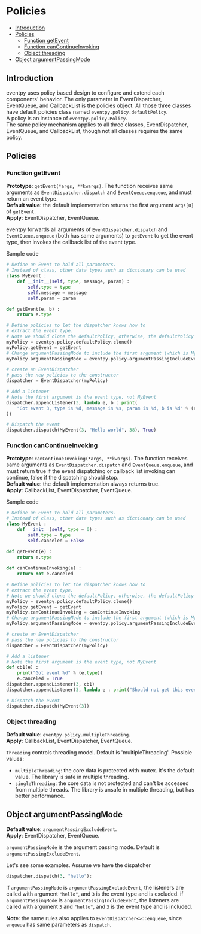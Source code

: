 # Policies
<!--begintoc-->
* [Introduction](#a2_1)
* [Policies](#a2_2)
  * [Function getEvent](#a3_1)
  * [Function canContinueInvoking](#a3_2)
  * [Object threading](#a3_3)
* [Object argumentPassingMode](#a2_3)
<!--endtoc-->

<a id="a2_1"></a>
## Introduction

eventpy uses policy based design to configure and extend each components' behavior. The only parameter in EventDispatcher, EventQueue, and CallbackList is the policies object. All those three classes have default policies class named `eventpy.policy.defaultPolicy`.  
A policy is an instance of `eventpy.policy.Policy`.  
The same policy mechanism applies to all three classes, EventDispatcher, EventQueue, and CallbackList, though not all classes requires the same policy.

<a id="a2_2"></a>
## Policies

<a id="a3_1"></a>
### Function getEvent

**Prototype**: `getEvent(*args, **kwargs)`. The function receives same arguments as `EventDispatcher.dispatch` and `EventQueue.enqueue`, and must return an event type.  
**Default value**: the default implementation returns the first argument `args[0]` of `getEvent`.  
**Apply**: EventDispatcher, EventQueue.

eventpy forwards all arguments of `EventDispatcher.dispatch` and `EventQueue.enqueue` (both has same arguments) to `getEvent` to get the event type, then invokes the callback list of the event type.  

Sample code

```python
# Define an Event to hold all parameters.
# Instead of class, other data types such as dictionary can be used
class MyEvent :
	def __init__(self, type, message, param) :
		self.type = type
		self.message = message
		self.param = param

def getEvent(e, b) :
	return e.type

# Define policies to let the dispatcher knows how to
# extract the event type.
# Note we should clone the defaultPolicy, otherwise, the defaultPolicy will be modified.
myPolicy = eventpy.policy.defaultPolicy.clone()
myPolicy.getEvent = getEvent
# Change argumentPassingMode to include the first argument (which is MyEvent) during dispatch
myPolicy.argumentPassingMode = eventpy.policy.argumentPassingIncludeEvent

# create an EventDispatcher
# pass the new policies to the constructor
dispatcher = EventDispatcher(myPolicy)

# Add a listener
# Note the first argument is the event type, not MyEvent
dispatcher.appendListener(3, lambda e, b : print(
	"Got event 3, type is %d, message is %s, param is %d, b is %d" % (e.type, e.message, e.param, b)
))

# Dispatch the event
dispatcher.dispatch(MyEvent(3, "Hello world", 38), True)
```

<a id="a3_2"></a>
### Function canContinueInvoking

**Prototype**: `canContinueInvoking(*args, **kwargs)`. The function receives same arguments as `EventDispatcher.dispatch` and `EventQueue.enqueue`, and must return true if the event dispatching or callback list invoking can continue, false if the dispatching should stop.  
**Default value**: the default implementation always returns true.  
**Apply**: CallbackList, EventDispatcher, EventQueue.

Sample code

```python
# Define an Event to hold all parameters.
# Instead of class, other data types such as dictionary can be used
class MyEvent :
	def __init__(self, type = 0) :
		self.type = type
		self.canceled = False

def getEvent(e) :
	return e.type
	
def canContinueInvoking(e) :
	return not e.canceled

# Define policies to let the dispatcher knows how to
# extract the event type.
# Note we should clone the defaultPolicy, otherwise, the defaultPolicy will be modified.
myPolicy = eventpy.policy.defaultPolicy.clone()
myPolicy.getEvent = getEvent
myPolicy.canContinueInvoking = canContinueInvoking
# Change argumentPassingMode to include the first argument (which is MyEvent) during dispatch
myPolicy.argumentPassingMode = eventpy.policy.argumentPassingIncludeEvent

# create an EventDispatcher
# pass the new policies to the constructor
dispatcher = EventDispatcher(myPolicy)

# Add a listener
# Note the first argument is the event type, not MyEvent
def cb1(e) :
	print("Got event %d" % (e.type))
	e.canceled = True
dispatcher.appendListener(3, cb1)
dispatcher.appendListener(3, lambda e : print("Should not get this event 3"))

# Dispatch the event
dispatcher.dispatch(MyEvent(3))
```

<a id="a3_3"></a>
### Object threading

**Default value**: `eventpy.policy.multipleThreading`.  
**Apply**: CallbackList, EventDispatcher, EventQueue.

`Threading` controls threading model. Default is 'multipleThreading'. Possible values:  
  * `multipleThreading`: the core data is protected with mutex. It's the default value. The library is safe in multiple threading.  
  * `singleThreading`: the core data is not protected and can't be accessed from multiple threads. The library is unsafe in multiple threading, but has better performance.  

<a id="a2_3"></a>
## Object argumentPassingMode

**Default value**: `argumentPassingExcludeEvent`.  
**Apply**: EventDispatcher, EventQueue.

`argumentPassingMode` is the argument passing mode. Default is `argumentPassingExcludeEvent`.

Let's see some examples. Assume we have the dispatcher  
```python
dispatcher.dispatch(3, "hello");
```

if `argumentPassingMode` is `argumentPassingExcludeEvent`, the listeners are called with argument `"hello"`, and `3` is the event type and is excluded.
if `argumentPassingMode` is `argumentPassingIncludeEvent`, the listeners are called with argument `3` and `"hello"`, and `3` is the event type and is included.

**Note**: the same rules also applies to `EventDispatcher<>::enqueue`, since `enqueue` has same parameters as `dispatch`.

